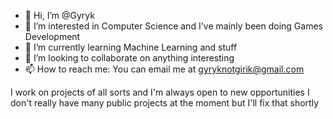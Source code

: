 - 👋 Hi, I’m @Gyryk
- 👀 I’m interested in Computer Science and I've mainly been doing Games Development
- 🌱 I’m currently learning Machine Learning and stuff
- 💞️ I’m looking to collaborate on anything interesting
- 📫 How to reach me: You can email me at gyryknotgirik@gmail.com

I work on projects of all sorts and I'm always open to new opportunities
I don't really have many public projects at the moment but I'll fix that shortly
